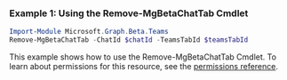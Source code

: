 ### Example 1: Using the Remove-MgBetaChatTab Cmdlet
```powershell
Import-Module Microsoft.Graph.Beta.Teams
Remove-MgBetaChatTab -ChatId $chatId -TeamsTabId $teamsTabId
```
This example shows how to use the Remove-MgBetaChatTab Cmdlet.
To learn about permissions for this resource, see the [permissions reference](/graph/permissions-reference).
